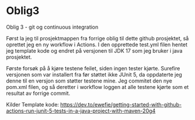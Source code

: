 # Oblig3
Oblig 3 - git og continuous integration

Først la jeg til prosjektmappen fra forrige oblig til dette github prosjektet, så oprettet jeg en ny workflow
i Actions. I den opprettede test.yml filen hentet jeg template kode og endret på versjonen til JDK 17 som jeg bruker i java prosjektet.

Første forsøk på å kjøre testene feilet, siden ingen tester kjørte. Surefire versjonen som var installert fra før støttet ikke JUnit 5, da
oppdaterte jeg denne til en versjon som støtter testene mine. Jeg commitet den nye pom.xml filen, og så deretter i workflow loggen at 
alle testene kjørte som et resultat av forrige commit.

Kilder
Template kode: https://dev.to/ewefie/getting-started-with-github-actions-run-junit-5-tests-in-a-java-project-with-maven-20g4
